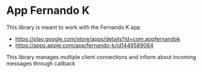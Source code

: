 # App Fernando K

This library is meant to work with the Fernando K app
  * https://play.google.com/store/apps/details?id=com.appfernandok
  * https://apps.apple.com/app/fernando-k/id1449589064

This library manages multiple client connections and inform about incoming messages through callback